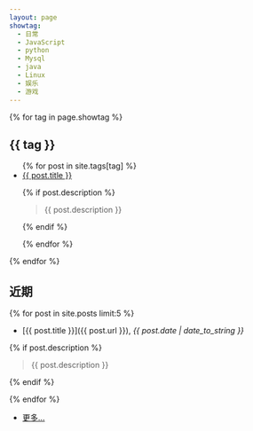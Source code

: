 ```yaml
---
layout: page
showtag:
  - 日常
  - JavaScript
  - python
  - Mysql
  - java
  - Linux
  - 娱乐
  - 游戏
---
```

{% for tag in page.showtag %}

## {{ tag }}
<ul>
{% for post in site.tags[tag] %}
  <li class="tags-list">
    <a href={{ post.url }}>{{ post.title }}</a>
  </li>

{% if post.description %}

  > {{ post.description }}

{% endif %}

{% endfor %}
</ul>
{% endfor %}

## 近期

{% for post in site.posts limit:5 %}

- [{{ post.title }}]({{ post.url }}), *{{ post.date | date_to_string }}*

{% if post.description %}

  > {{ post.description }}

{% endif %}

{% endfor %}

- [更多…](/archive)


